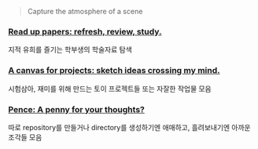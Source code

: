 > Capture the atmosphere of a scene

### [Read up papers: refresh, review, study.](https://github.com/4923/Pochade/tree/master/papers)
지적 유희를 즐기는 학부생의 학술자료 탐색

### [A canvas for projects: sketch ideas crossing my mind.](https://github.com/4923/Pochade/tree/master/canvas)
시험삼아, 재미를 위해 만드는 토이 프로젝트들 또는 자잘한 작업물 모음

### [Pence: A penny for your thoughts?](https://github.com/4923/Pochade/tree/master/pence)
따로 repository를 만들거나 directory를 생성하기엔 애매하고, 흘려보내기엔 아까운 조각들 모음